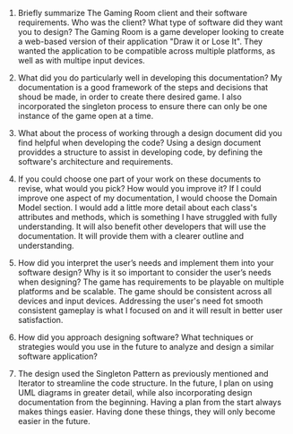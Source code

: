1. Briefly summarize The Gaming Room client and their software requirements. Who was the client? What type of software did they want you to design?
The Gaming Room is a game developer looking to create a web-based version of their application "Draw it or Lose It". They wanted the application to be compatible across multiple platforms, as well as with multipe input devices.

2. What did you do particularly well in developing this documentation?
My documentation is a good framework of  the steps and decisions that shoud be made, in order to create there desired game. I also incorporated the singleton process to ensure there can only be one instance of the game open at a time.

3. What about the process of working through a design document did you find helpful when developing the code?
Using a design document providdes a structure to assist in developing code, by defining the software's architecture and requirements.

4. If you could choose one part of your work on these documents to revise, what would you pick? How would you improve it?
If I could improve one aspect of my documentation, I would choose the Domain Model section. I would add a little more detail about each class's attributes and methods, which is something I have struggled with fully understanding. It will also benefit other developers that will use the documentation. It will provide them with a clearer outline and understanding.

5. How did you interpret the user’s needs and implement them into your software design? Why is it so important to consider the user’s needs when designing?
The game has requirements to be playable on multiple platforms and be scalable. The game should be consistent across all devices and input devices. Addressing the user's need fot smooth consistent gameplay is what I focused on and it will result in better user satisfaction.

6. How did you approach designing software? What techniques or strategies would you use in the future to analyze and design a similar software application?
7. The design used the Singleton Pattern as previously mentioned and Iterator to streamline the code structure. In the future, I plan on using UML diagrams in greater detail, while also incorporating design documentation from the beginning. Having a plan from the start always makes things easier. Having done these things, they will only become easier in the future.
